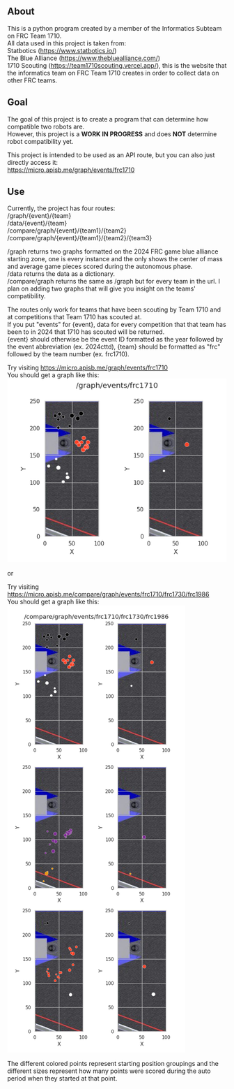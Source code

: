 ## About
This is a python program created by a member of the Informatics Subteam on FRC Team 1710. \
All data used in this project is taken from:\
Statbotics (https://www.statbotics.io/) \
The Blue Alliance (https://www.thebluealliance.com/) \
1710 Scouting (https://team1710scouting.vercel.app/), this is the website that the informatics team on FRC Team 1710 creates in order to collect data on other FRC teams.

## Goal
The goal of this project is to create a program that can determine how compatible two robots are.\
However, this project is a **WORK IN PROGRESS** and does **NOT** determine robot compatibility yet.

This project is intended to be used as an API route, but you can also just directly access it:\
https://micro.apisb.me/graph/events/frc1710

## Use
Currently, the project has four routes:\
/graph/{event}/{team} \
/data/{event}/{team} \
/compare/graph/{event}/{team1}/{team2} \
/compare/graph/{event}/{team1}/{team2}/{team3}

/graph returns two graphs formatted on the 2024 FRC game blue alliance starting zone, one is every instance and the only shows the center of mass and average game pieces scored during the autonomous phase.\
/data returns the data as a dictionary. \
/compare/graph returns the same as /graph but for every team in the url. I plan on adding two graphs that will give you insight on the teams' compatibility.

The routes only work for teams that have been scouting by Team 1710 and at competitions that Team 1710 has scouted at.\
If you put "events" for {event}, data for every competition that that team has been to in 2024 that 1710 has scouted will be returned.\
{event} should otherwise be the event ID formatted as the year followed by the event abbreviation (ex. 2024cttd), {team} should be formatted as "frc" followed by the team number (ex. frc1710).

Try visiting https://micro.apisb.me/graph/events/frc1710 \
You should get a graph like this:\
![example graph1](https://github.com/Bnenne/Robot-compatibility/blob/main/functions/assets/frc1710.png)

or

Try visiting https://micro.apisb.me/compare/graph/events/frc1710/frc1730/frc1986 \
You should get a graph like this:\
![example graph2](https://github.com/Bnenne/Robot-compatibility/blob/main/functions/assets/FRC_compare.png)

The different colored points represent starting position groupings and the different sizes represent how many points were scored during the auto period when they started at that point.
